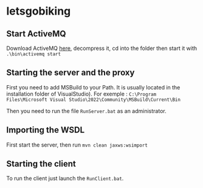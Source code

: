 # letsgobiking
## Start ActiveMQ
Download ActiveMQ [here](https://activemq.apache.org/components/classic/download/), decompress it, cd into the folder then start it with `.\bin\activemq start`

## Starting the server and the proxy
First you need to add MSBuild to your Path. It is usually located in the installation folder of VisualStudio).
For exemple : `C:\Program Files\Microsoft Visual Studio\2022\Community\MSBuild\Current\Bin`

Then you need to run the file `RunServer.bat` as an administrator.

## Importing the WSDL
First start the server, then run `mvn clean jaxws:wsimport`

## Starting the client
To run the client just launch the `RunClient.bat`.
